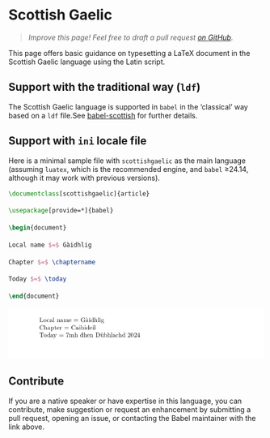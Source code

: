 # Scottish Gaelic

<blockquote>
  <p><em>Improve this page! Feel free to draft a pull request <a href="https://github.com/latex3/babel/tree/docs/docs">on GitHub</a>.</em></p>
</blockquote>

This page offers basic guidance on typesetting a LaTeX document in the
Scottish Gaelic language using the Latin script.

## Support with the traditional way (`ldf`)

The Scottish Gaelic language is supported in `babel` in the ‘classical’ way
based on a `ldf` file.See [babel-scottish](https://ctan.org/pkg/babel-scottish) for further details.

## Support with `ini` locale file

Here is a minimal sample file with `scottishgaelic` as the main language
(assuming `luatex`, which is the recommended engine, and `babel` ≥24.14,
although it may work with previous versions).

```tex
\documentclass[scottishgaelic]{article}

\usepackage[provide=*]{babel}

\begin{document}

Local name $=$ Gàidhlig

Chapter $=$ \chaptername

Today $=$ \today

\end{document}
```

![](../media/locale-scottishgaelic.png)

## Contribute

If you are a native speaker or have expertise in this language, you can
contribute, make suggestion or request an enhancement by submitting a
pull request, opening an issue, or contacting the Babel maintainer with
the link above.